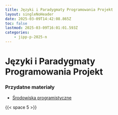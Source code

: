 ```yaml
---
title: Języki i Paradygmaty Programowania Projekt
layout: singleNoHeader
date: 2025-03-09T14:42:08.865Z
toc: false
lastmod: 2025-03-09T16:01:01.593Z
categories:
    - jipp-p-2025-n
---
```


# Języki i Paradygmaty Programowania Projekt

### Przydatne materiały


* [Środowiska programistyczne](/page/materials/ide)

{{< space 5 >}}

